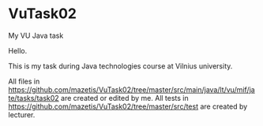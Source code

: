# VuTask02
My VU Java task

Hello.

This is my task during Java technologies course at Vilnius university.

All files in https://github.com/mazetis/VuTask02/tree/master/src/main/java/lt/vu/mif/jate/tasks/task02 are created or edited by me.
All tests in https://github.com/mazetis/VuTask02/tree/master/src/test are created by lecturer.
